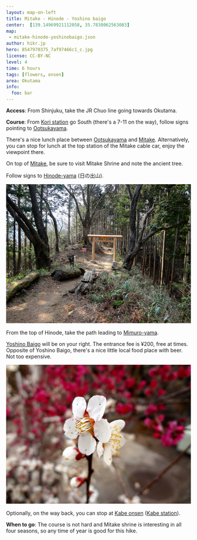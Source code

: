 ```yaml
---
layout: map-on-left
title: Mitake - Hinode - Yoshino baigo
center:  [139.14969921112058, 35.7830062563083]
map: 
 - mitake-hinode-yoshinobaigo.json
author: hikr.jp
hero: 8547970375_7af97466c1_c.jpg
license: CC-BY-NC
level: 4
time: 6 hours
tags: [flowers, onsen]
area: Okutama
info:
  foo: bar
---
```


**Access**:
From Shinjuku, take the JR Chuo line going towards Okutama. 

**Course**:
From [Kori station](/kori-station) go South (there's a 7-11 on the way), follow signs pointing to [Ootsukayama](/ootsukayama). 

There's a nice lunch place between [Ootsukayama](/ootsukayama) and [Mitake](#mitake). Alternatively, you can stop for lunch at the top station of the Mitake cable car, enjoy the viewpoint there.

On top of [Mitake](#mitake-san), be sure to visit Mitake Shrine and note the ancient tree.

Follow signs to [Hinode-yama](#hinode-yama) (日の出山). 

![Gate on the way](8547965265_2899193332_c.jpg)

From the top of Hinode, take the path leading to [Mimuro-yama](#mimuroyama).

[Yoshino Baigo](/yoshino-baigo) will be on your right. The entrance fee is ¥200, free at times. Opposite of Yoshino Baigo, there's a nice little local food place with beer. Not too expensive.

![Yoshino Plum Park](8547968767_75e8289014_c.jpg)

Optionally, on the way back, you can stop at [Kabe onsen](/kabe-onsen) ([Kabe station](/kabe-station)).

**When to go**:
The course is not hard and Mitake shrine is interesting in all four seasons, so any time of year is good for this hike.

